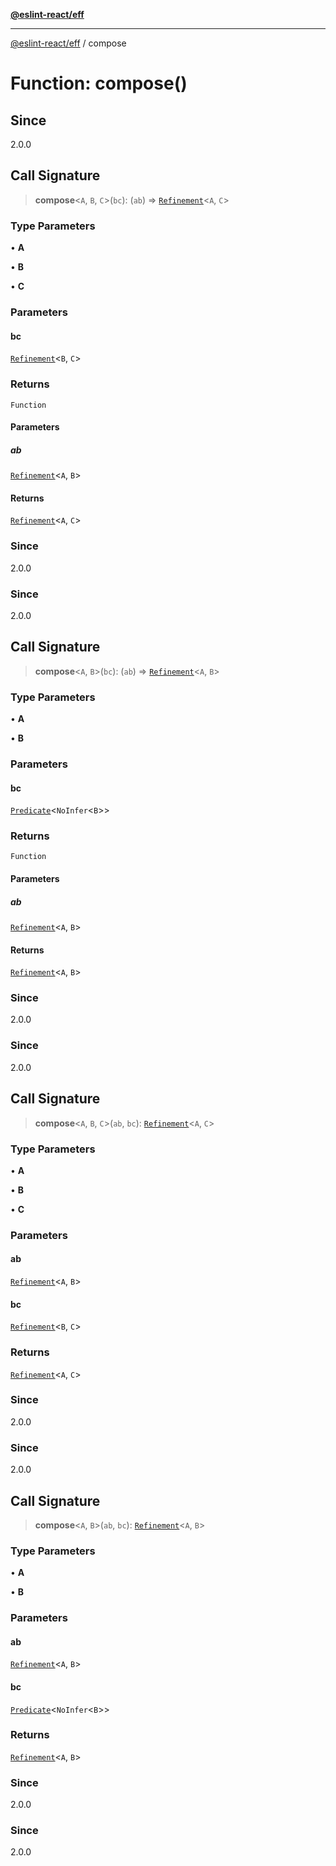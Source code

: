 [**@eslint-react/eff**](../README.md)

***

[@eslint-react/eff](../README.md) / compose

# Function: compose()

## Since

2.0.0

## Call Signature

> **compose**\<`A`, `B`, `C`\>(`bc`): (`ab`) => [`Refinement`](../interfaces/Refinement.md)\<`A`, `C`\>

### Type Parameters

• **A**

• **B**

• **C**

### Parameters

#### bc

[`Refinement`](../interfaces/Refinement.md)\<`B`, `C`\>

### Returns

`Function`

#### Parameters

##### ab

[`Refinement`](../interfaces/Refinement.md)\<`A`, `B`\>

#### Returns

[`Refinement`](../interfaces/Refinement.md)\<`A`, `C`\>

### Since

2.0.0

### Since

2.0.0

## Call Signature

> **compose**\<`A`, `B`\>(`bc`): (`ab`) => [`Refinement`](../interfaces/Refinement.md)\<`A`, `B`\>

### Type Parameters

• **A**

• **B**

### Parameters

#### bc

[`Predicate`](../interfaces/Predicate.md)\<`NoInfer`\<`B`\>\>

### Returns

`Function`

#### Parameters

##### ab

[`Refinement`](../interfaces/Refinement.md)\<`A`, `B`\>

#### Returns

[`Refinement`](../interfaces/Refinement.md)\<`A`, `B`\>

### Since

2.0.0

### Since

2.0.0

## Call Signature

> **compose**\<`A`, `B`, `C`\>(`ab`, `bc`): [`Refinement`](../interfaces/Refinement.md)\<`A`, `C`\>

### Type Parameters

• **A**

• **B**

• **C**

### Parameters

#### ab

[`Refinement`](../interfaces/Refinement.md)\<`A`, `B`\>

#### bc

[`Refinement`](../interfaces/Refinement.md)\<`B`, `C`\>

### Returns

[`Refinement`](../interfaces/Refinement.md)\<`A`, `C`\>

### Since

2.0.0

### Since

2.0.0

## Call Signature

> **compose**\<`A`, `B`\>(`ab`, `bc`): [`Refinement`](../interfaces/Refinement.md)\<`A`, `B`\>

### Type Parameters

• **A**

• **B**

### Parameters

#### ab

[`Refinement`](../interfaces/Refinement.md)\<`A`, `B`\>

#### bc

[`Predicate`](../interfaces/Predicate.md)\<`NoInfer`\<`B`\>\>

### Returns

[`Refinement`](../interfaces/Refinement.md)\<`A`, `B`\>

### Since

2.0.0

### Since

2.0.0
